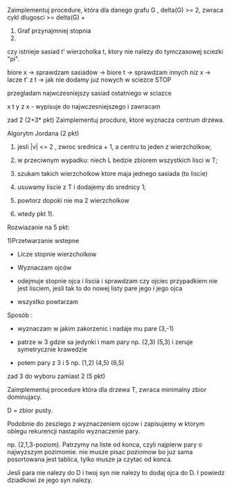 ﻿
Zaimplementuj procedure, która dla danego grafu G , delta(G) >= 2, zwraca cykl
dlugosci >= delta(G) + 

1. Graf przynajmniej stopnia 
2. 

czy istnieje sasiad t' wierzcholka t, ktory nie nalezy do tymczasowej sciezki 
"pi".


biore x -> sprawdzam sasiadow -> biore t -> sprawdzam innych niz x 
-> lacze t' z t -> jak nie dodamy juz nowych w sciezce STOP


przegladam najwczesniejszy sasiad ostatniego w sciazce

x t y z x   - wypisuje do najwczesniejszego i zawracam 



zad 2 (2+3* pkt) Zaimplementuj procdure, ktore wyznacza centrum drzewa.



Algorytm Jordana (2 pkt)
	
1) jesli |v| <= 2 , zwroc srednica + 1, a centru to jeden z wierzcholkow;
	
2) w przeciwnym wypadku: niech L bedzie zbiorem wszystkich lisci w T;
	
3) szukam takich wierzcholkow ktore maja jednego sasiada (to liscie)
	
4) usuwamy liscie z T i dodajemy do srednicy 1;
	
5) powtorz dopoki nie ma 2 wierzcholkow
	
6) wtedy pkt 1).



Rozwiazanie na 5 pkt:

	
1)Przetwarzanie wstepne
 
- Licze stopnie wierzcholkow
		
- Wyznaczam ojców 
		
- odejmuje stopnie ojca i liscia i sprawdzam czy ojciec
 przypadkiem nie jest lisciem, jesli tak to do nowej listy
		  pare jego i jego ojca
		
- wszystko powtarzam

	

Sposób : 
		
- wyznaczam w jakim zakorzenic i nadaje mu pare (3,-1)
		
- patrze w 3 gdzie sa jedynki i mam pary np. (2,3) (5,3)
 i zeruje symetrycznie krawedzie
		
- potem pary z 3 i 5 np. (1,2) (4,5) (6,5)



zad 3 do wyboru zamiast 2 (5 pkt)
	
	
Zaimplementuj procedure która dla drzewa T, zwraca minimalny zbior
 dominujacy.

	
D = zbior pusty.	
	
	
Podobnie do zeszlego z wyznaczeniem ojcow i zapisujemy w 
ktorym obiegu rekurencji nastapilo wyznaczenie pary. 
	

np. (2,1,3-poziom). 
Patrzymy na liste od konca, czyli najpierw
 pary o najwyzszym pozimomie. 
nie musze pisac poziomow bo juz	sama posortowana jest tablica, tylko musze ja czytac od konca.

	
Jesli para nie nalezy do D i twoj syn nie nalezy to dodaj ojca do D. 
I powiedz dziadkowi ze jego syn nalezy.

